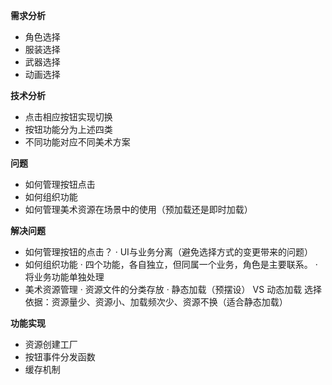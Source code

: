 **需求分析**
- 角色选择
- 服装选择
- 武器选择
- 动画选择

**技术分析**
- 点击相应按钮实现切换
- 按钮功能分为上述四类
- 不同功能对应不同美术方案

**问题**
- 如何管理按钮点击
- 如何组织功能
- 如何管理美术资源在场景中的使用（预加载还是即时加载）

**解决问题**
- 如何管理按钮的点击？
    · UI与业务分离（避免选择方式的变更带来的问题）
- 如何组织功能
    · 四个功能，各自独立，但同属一个业务，角色是主要联系。
    · 将业务功能单独处理
- 美术资源管理
    · 资源文件的分类存放
    · 静态加载（预摆设） VS 动态加载
    选择依据：资源量少、资源小、加载频次少、资源不换（适合静态加载）

**功能实现**
- 资源创建工厂
- 按钮事件分发函数
- 缓存机制
